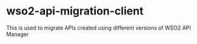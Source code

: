 # wso2-api-migration-client
This is used to migrate APIs created using different versions of WSO2 API Manager
